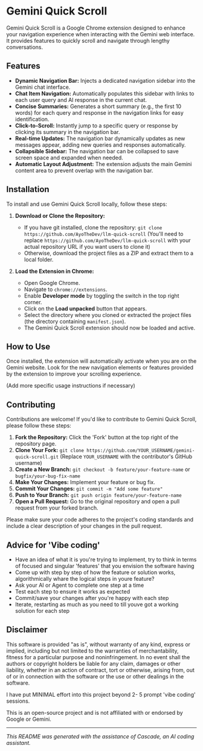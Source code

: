 # Gemini Quick Scroll

Gemini Quick Scroll is a Google Chrome extension designed to enhance your navigation experience when interacting with the Gemini web interface. It provides features to quickly scroll and navigate through lengthy conversations.

## Features

- **Dynamic Navigation Bar:** Injects a dedicated navigation sidebar into the Gemini chat interface.
- **Chat Item Navigation:** Automatically populates this sidebar with links to each user query and AI response in the current chat.
- **Concise Summaries:** Generates a short summary (e.g., the first 10 words) for each query and response in the navigation links for easy identification.
- **Click-to-Scroll:** Instantly jump to a specific query or response by clicking its summary in the navigation bar.
- **Real-time Updates:** The navigation bar dynamically updates as new messages appear, adding new queries and responses automatically.
- **Collapsible Sidebar:** The navigation bar can be collapsed to save screen space and expanded when needed.
- **Automatic Layout Adjustment:** The extension adjusts the main Gemini content area to prevent overlap with the navigation bar.

## Installation

To install and use Gemini Quick Scroll locally, follow these steps:

1.  **Download or Clone the Repository:**
    *   If you have git installed, clone the repository: `git clone https://github.com/AyoTheDev/llm-quick-scroll` (You'll need to replace `https://github.com/AyoTheDev/llm-quick-scroll` with your actual repository URL if you want users to clone it)
    *   Otherwise, download the project files as a ZIP and extract them to a local folder.

2.  **Load the Extension in Chrome:**
    *   Open Google Chrome.
    *   Navigate to `chrome://extensions`.
    *   Enable **Developer mode** by toggling the switch in the top right corner.
    *   Click on the **Load unpacked** button that appears.
    *   Select the directory where you cloned or extracted the project files (the directory containing `manifest.json`).
    *   The Gemini Quick Scroll extension should now be loaded and active.

## How to Use

Once installed, the extension will automatically activate when you are on the Gemini website. Look for the new navigation elements or features provided by the extension to improve your scrolling experience.

(Add more specific usage instructions if necessary)

## Contributing

Contributions are welcome! If you'd like to contribute to Gemini Quick Scroll, please follow these steps:

1.  **Fork the Repository:** Click the 'Fork' button at the top right of the repository page.
2.  **Clone Your Fork:** `git clone https://github.com/YOUR_USERNAME/gemini-quick-scroll.git` (Replace `YOUR_USERNAME` with the contributor's GitHub username)
3.  **Create a New Branch:** `git checkout -b feature/your-feature-name` or `bugfix/your-bug-fix-name`
4.  **Make Your Changes:** Implement your feature or bug fix.
5.  **Commit Your Changes:** `git commit -m "Add some feature"`
6.  **Push to Your Branch:** `git push origin feature/your-feature-name`
7.  **Open a Pull Request:** Go to the original repository and open a pull request from your forked branch.

Please make sure your code adheres to the project's coding standards and include a clear description of your changes in the pull request.

## Advice for 'Vibe coding'

- Have an idea of what it is you're trying to implement, try to think in terms of focused and singular 'features' that you envision the software having
- Come up with step by step of how the feature or solution works, algorithmically whare the logical steps in youre feature?
- Ask your AI or Agent to complete one step at a time
- Test each step to ensure it works as expected
- Commit/save your changes after you're happy with each step
- Iterate, restarting as much as you need to till youve got a working solution for each step


## Disclaimer

This software is provided "as is", without warranty of any kind, express or implied, including but not limited to the warranties of merchantability, fitness for a particular purpose and noninfringement. In no event shall the authors or copyright holders be liable for any claim, damages or other liability, whether in an action of contract, tort or otherwise, arising from, out of or in connection with the software or the use or other dealings in the software.

I have put MINIMAL effort into this project beyond 2- 5 prompt 'vibe coding' sessions.

This is an open-source project and is not affiliated with or endorsed by Google or Gemini.

---

_This README was generated with the assistance of Cascade, an AI coding assistant._
